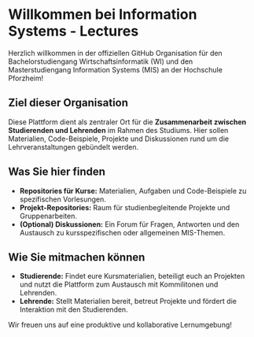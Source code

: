 # Willkommen bei Information Systems - Lectures

Herzlich willkommen in der offiziellen GitHub Organisation für den Bachelorstudiengang Wirtschaftsinformatik (WI) und den Masterstudiengang Information Systems (MIS) an der Hochschule Pforzheim!

## Ziel dieser Organisation

Diese Plattform dient als zentraler Ort für die **Zusammenarbeit zwischen Studierenden und Lehrenden** im Rahmen des Studiums. Hier sollen Materialien, Code-Beispiele, Projekte und Diskussionen rund um die Lehrveranstaltungen gebündelt werden.

## Was Sie hier finden

* **Repositories für Kurse:** Materialien, Aufgaben und Code-Beispiele zu spezifischen Vorlesungen.
* **Projekt-Repositories:** Raum für studienbegleitende Projekte und Gruppenarbeiten.
* **(Optional) Diskussionen:** Ein Forum für Fragen, Antworten und den Austausch zu kursspezifischen oder allgemeinen MIS-Themen.

## Wie Sie mitmachen können

* **Studierende:** Findet eure Kursmaterialien, beteiligt euch an Projekten und nutzt die Plattform zum Austausch mit Kommilitonen und Lehrenden.
* **Lehrende:** Stellt Materialien bereit, betreut Projekte und fördert die Interaktion mit den Studierenden.

Wir freuen uns auf eine produktive und kollaborative Lernumgebung!
